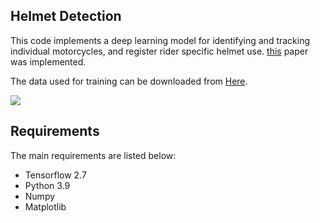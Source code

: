 ## Helmet Detection
This code implements a deep learning model for identifying and tracking individual motorcycles, and register rider specific helmet use.
[this](https://arxiv.org/pdf/1910.13232.pdf) paper was implemented.

The data used for training can be downloaded from [Here](https://osf.io/4pwj8).

![](assets/example.gif)

## Requirements
The main requirements are listed below:

* Tensorflow 2.7
* Python 3.9
* Numpy
* Matplotlib
